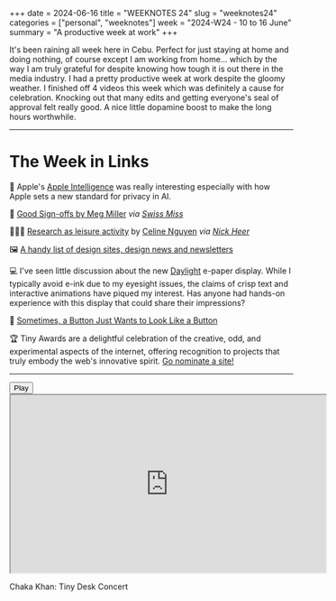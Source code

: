 +++
date = 2024-06-16
title = "WEEKNOTES 24"
slug = "weeknotes24"
categories = ["personal", "weeknotes"]
week = "2024-W24 - 10 to 16 June"
summary = "A productive week at work"
+++

It's been raining all week here in Cebu. Perfect for just staying at home and doing nothing, of course except I am working from home... which by the way I am truly grateful for despite knowing how tough it is out there in the media industry. I had a pretty productive week at work despite the gloomy weather. I finished off 4 videos this week which was definitely a cause for celebration. Knocking out that many edits and getting everyone's seal of approval felt really good. A nice little dopamine boost to make the long hours worthwhile.

---

# The Week in Links

 Apple's [Apple Intelligence](https://www.apple.com/newsroom/2024/06/introducing-apple-intelligence-for-iphone-ipad-and-mac/) was really interesting especially with how Apple sets a new standard for privacy in AI.

📧 [Good Sign-offs by Meg Miller](https://www.are.na/meg-miller/good-sign-offs) *via [Swiss Miss](https://www.swiss-miss.com/2024/06/email-sign-offs.html)*

👩🏻‍💻 [Research as leisure activity](https://www.personalcanon.com/p/research-as-leisure-activity) by [Celine Nguyen](https://substack.com/@celinenguyen) *via [Nick Heer](https://pxlnv.com/linklog/research-as-leisure/)*

🖼️ [A handy list of design sites, design news and newsletters](https://stephen.news/2024/06/a-handy-list-of-design-sites-design-news-and-newsletters/)

💻 I've seen little discussion about the new [Daylight](https://daylightcomputer.com/) e-paper display. While I typically avoid e-ink due to my eyesight issues, the claims of crisp text and interactive animations have piqued my interest. Has anyone had hands-on experience with this display that could share their impressions?

🔘 [Sometimes, a Button Just Wants to Look Like a Button](https://blog.applaudstud.io/s/)

🏆 Tiny Awards are a delightful celebration of the creative, odd, and experimental aspects of the internet, offering recognition to projects that truly embody the web's innovative spirit. [Go nominate a site!](https://tinyawards.net/)

---

<lite-youtube videoid="Gse1LKXuV2M" style="background-image: url(&quot;https://i.ytimg.com/vi/Gse1LKXuV2M/hqdefault.jpg&quot;);" class="lyt-activated"><button type="button" class="lty-playbtn"><span class="lyt-visually-hidden">Play</span></button><iframe width="560" height="315" title="Play" allow="accelerometer; autoplay; encrypted-media; gyroscope; picture-in-picture" allowfullscreen="" src="https://www.youtube-nocookie.com/embed/Gse1LKXuV2M?autoplay"></iframe></lite-youtube>

Chaka Khan: Tiny Desk Concert
